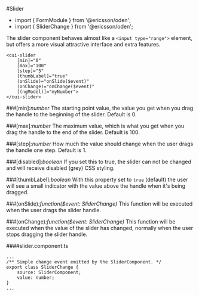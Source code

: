 [//]: # (title: Slider)
[//]: # (category: Form elements)
[//]: # (icon: fa-check-square-o)

#Slider
* import { FormModule } from '@ericsson/oden';
* import { SliderChange } from '@ericsson/oden';

The slider component behaves almost like a `<input type="range">` element, but offers a more visual attractive interface
and extra features.

```
<cui-slider
    [min]="0"
    [max]="100"
    [step]="5"
    [thumbLabel]="true"
    (onSlide)="onSlide($event)"
    (onChange)="onChange($event)"
    [(ngModel)]="myNumber">
</cui-slider>
```


###[min]_:number_
The starting point value, the value you get when you drag the handle to the beginning of the slider. Default is 0.

###[max]_:number_
The maximum value, which is what you get when you drag the handle to the end of the slider. Default is 100.

###[step]_:number_
How much the value should change when the user drags the handle one step. Default is 1.

###[disabled]_:boolean_
If you set this to true, the slider can not be changed and will receive disabled (grey) CSS styling.

###[thumbLabel]_:boolean_
With this property set to `true` (default) the user will see a small indicator with the value above the handle when it's being dragged.

###(onSlide)_:function($event: SliderChange)_
This function will be executed when the user drags the slider handle.

###(onChange)_:function($event: SliderChange)_
This function will be executed when the value of the slider has changed, normally when the user stops dragging the slider handle.

####slider.component.ts
```
...
/** Simple change event emitted by the SliderComponent. */
export class SliderChange {
    source: SliderComponent;
    value: number;
}
...
```
